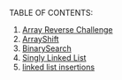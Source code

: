 TABLE OF CONTENTS:
1. <a href="./pages/challenge1.md">Array Reverse Challenge</a>
2. <a href="./pages/challenge2.md">ArrayShift</a>
3. <a href="./pages/challenge3.md">BinarySearch</a>
4. <a href="./pages/challenge4.md">Singly Linked List</a>
5. <a href="./pages/challenge5.md">linked list insertions</a>
